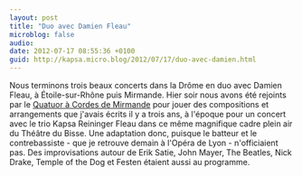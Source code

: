 ```yaml
---
layout: post
title: "Duo avec Damien Fleau"
microblog: false
audio: 
date: 2012-07-17 08:55:36 +0100
guid: http://kapsa.micro.blog/2012/07/17/duo-avec-damien.html
---
```

Nous terminons trois beaux concerts dans la Drôme en duo avec Damien Fleau, à Étoile-sur-Rhône puis Mirmande. Hier soir nous avons été rejoints par le <a href="http://quatuordemirmande.pagesperso-orange.fr/">Quatuor à Cordes de Mirmande</a> pour jouer des compositions et arrangements que j'avais écrits il y a trois ans, à l'époque pour un concert avec le trio Kapsa Reininger Fleau dans ce même magnifique cadre plein air du Théâtre du Bisse. Une adaptation donc, puisque le batteur et le contrebassiste - que je retrouve demain à l'Opéra de Lyon - n'officiaient pas. Des improvisations autour de Erik Satie, John Mayer, The Beatles, Nick Drake, Temple of the Dog et Festen étaient aussi au programme.
